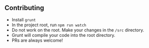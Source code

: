 ## Contributing
- Install `grunt`
- In the project root, run `npm run watch`
- Do not work on the root. Make your changes in the `/src` directory.
- Grunt will compile your code into the root directory.
- PRs are always welcome!
